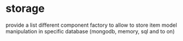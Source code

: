 # storage

provide a list different component factory to allow to store item model manipulation in specific database (mongodb, memory, sql and to on)
